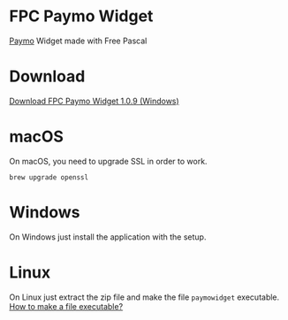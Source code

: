 # FPC Paymo Widget
[Paymo](https://www.paymoapp.com/) Widget made with Free Pascal

# Download
[Download FPC Paymo Widget 1.0.9 (Windows)](https://github.com/Arandusoft/fpcpaymowidget/releases/download/v1.0.8/fpcpaymowidget_1.0.9.exe)

# macOS
On macOS, you need to upgrade SSL in order to work.

`brew upgrade openssl`

# Windows
On Windows just install the application with the setup.

# Linux
On Linux just extract the zip file and make the file `paymowidget` executable. [How to make a file executable?](https://askubuntu.com/questions/484718/how-to-make-a-file-executable?answertab=votes#tab-top)

